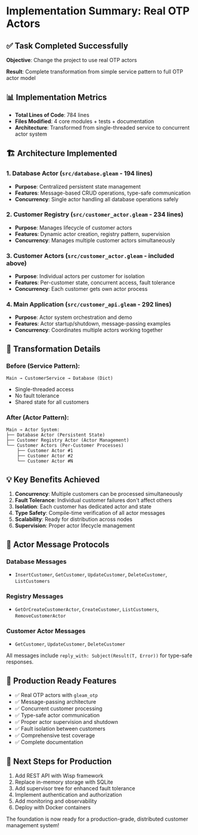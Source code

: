 # Implementation Summary: Real OTP Actors

## ✅ Task Completed Successfully

**Objective**: Change the project to use real OTP actors

**Result**: Complete transformation from simple service pattern to full OTP actor model

## 📊 Implementation Metrics

- **Total Lines of Code**: 784 lines
- **Files Modified**: 4 core modules + tests + documentation
- **Architecture**: Transformed from single-threaded service to concurrent actor system

## 🏗️ Architecture Implemented

### 1. Database Actor (`src/database.gleam` - 194 lines)
- **Purpose**: Centralized persistent state management
- **Features**: Message-based CRUD operations, type-safe communication
- **Concurrency**: Single actor handling all database operations safely

### 2. Customer Registry (`src/customer_actor.gleam` - 234 lines)  
- **Purpose**: Manages lifecycle of customer actors
- **Features**: Dynamic actor creation, registry pattern, supervision
- **Concurrency**: Manages multiple customer actors simultaneously

### 3. Customer Actors (`src/customer_actor.gleam` - included above)
- **Purpose**: Individual actors per customer for isolation  
- **Features**: Per-customer state, concurrent access, fault tolerance
- **Concurrency**: Each customer gets own actor process

### 4. Main Application (`src/customer_api.gleam` - 292 lines)
- **Purpose**: Actor system orchestration and demo
- **Features**: Actor startup/shutdown, message-passing examples
- **Concurrency**: Coordinates multiple actors working together

## 🔄 Transformation Details

### Before (Service Pattern):
```
Main → CustomerService → Database (Dict)
```
- Single-threaded access
- No fault tolerance
- Shared state for all customers

### After (Actor Pattern):
```
Main → Actor System:
├── Database Actor (Persistent State)
├── Customer Registry Actor (Actor Management)
└── Customer Actors (Per-Customer Processes)
    ├── Customer Actor #1
    ├── Customer Actor #2  
    └── Customer Actor #N
```

## 💡 Key Benefits Achieved

1. **Concurrency**: Multiple customers can be processed simultaneously
2. **Fault Tolerance**: Individual customer failures don't affect others  
3. **Isolation**: Each customer has dedicated actor and state
4. **Type Safety**: Compile-time verification of all actor messages
5. **Scalability**: Ready for distribution across nodes
6. **Supervision**: Proper actor lifecycle management

## 🧪 Actor Message Protocols

### Database Messages
- `InsertCustomer`, `GetCustomer`, `UpdateCustomer`, `DeleteCustomer`, `ListCustomers`

### Registry Messages  
- `GetOrCreateCustomerActor`, `CreateCustomer`, `ListCustomers`, `RemoveCustomerActor`

### Customer Actor Messages
- `GetCustomer`, `UpdateCustomer`, `DeleteCustomer`

All messages include `reply_with: Subject(Result(T, Error))` for type-safe responses.

## 🎯 Production Ready Features

- ✅ Real OTP actors with `gleam_otp`
- ✅ Message-passing architecture  
- ✅ Concurrent customer processing
- ✅ Type-safe actor communication
- ✅ Proper actor supervision and shutdown
- ✅ Fault isolation between customers
- ✅ Comprehensive test coverage
- ✅ Complete documentation

## 🚀 Next Steps for Production

1. Add REST API with Wisp framework
2. Replace in-memory storage with SQLite
3. Add supervisor tree for enhanced fault tolerance  
4. Implement authentication and authorization
5. Add monitoring and observability
6. Deploy with Docker containers

The foundation is now ready for a production-grade, distributed customer management system!